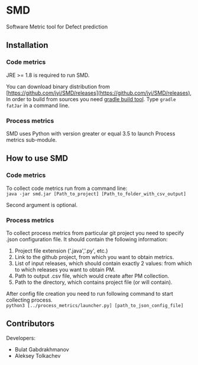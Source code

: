 # SMD
Software Metric tool for Defect prediction

## Installation ##

### Code metrics ###

JRE >= 1.8 is required to run SMD.

You can download binary distribution from [https://github.com/jyi/SMD/releases](https://github.com/jyi/SMD/releases),    
In order to build from sources you need [gradle build tool](https://gradle.org/). Type `gradle fatJar` in a command line.

### Process metrics ###

SMD uses Python with version greater or equal 3.5 to launch Process metrics sub-module.

## How to use SMD ##

### Code metrics ###

To collect code metrics run from a command line:    
`java -jar smd.jar [Path_to_project] [Path_to_folder_with_csv_output]`

Second argument is optional.

### Process metrics ###

To collect process metrics from particular git project you need to specify .json configuration file.
It should contain the following information:
1) Project file extension ('.java','.py', etc.)
2) Link to the github project, from which you want to obtain metrics.
3) List of input releases, which should contain exactly 2 values: from which to which releases you want to obtain PM.
4) Path to output .csv file, which would create after PM collection. 
5) Path to the directory, which contains project file (or will contain).

After config file creation you need to run following command to start collecting process.   
`python3 [../process_metrics/launcher.py] [path_to_json_config_file]`

## Contributors ##

Developers:

* Bulat Gabdrakhmanov
* Aleksey Tolkachev
